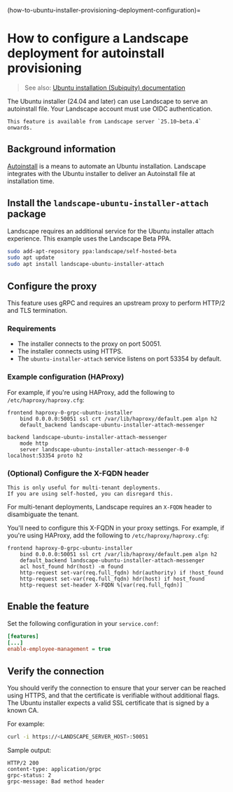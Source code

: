 (how-to-ubuntu-installer-provisioning-deployment-configuration)=
# How to configure a Landscape deployment for autoinstall provisioning

> See also: [Ubuntu installation (Subiquity) documentation](https://canonical-subiquity.readthedocs-hosted.com/en/latest/index.html)

The Ubuntu installer (24.04 and later) can use Landscape to serve an autoinstall file.
Your Landscape account must use OIDC authentication.

```{note}
This feature is available from Landscape server `25.10~beta.4` onwards.
```

## Background information

[Autoinstall](https://canonical-subiquity.readthedocs-hosted.com/en/latest/intro-to-autoinstall.html) is a means to automate an Ubuntu installation.
Landscape integrates with the Ubuntu installer to deliver an Autoinstall file at installation time.

## Install the `landscape-ubuntu-installer-attach` package

Landscape requires an additional service for the Ubuntu installer attach experience.
This example uses the Landscape Beta PPA.

```sh
sudo add-apt-repository ppa:landscape/self-hosted-beta
sudo apt update
sudo apt install landscape-ubuntu-installer-attach
```

## Configure the proxy

This feature uses gRPC and requires an upstream proxy to perform HTTP/2 and TLS termination.

### Requirements

- The installer connects to the proxy on port 50051.
- The installer connects using HTTPS.
- The `ubuntu-installer-attach` service listens on port 53354 by default.

### Example configuration (HAProxy)

For example, if you're using HAProxy, add the following to `/etc/haproxy/haproxy.cfg`:

```text
frontend haproxy-0-grpc-ubuntu-installer
    bind 0.0.0.0:50051 ssl crt /var/lib/haproxy/default.pem alpn h2
    default_backend landscape-ubuntu-installer-attach-messenger

backend landscape-ubuntu-installer-attach-messenger
    mode http
    server landscape-ubuntu-installer-attach-messenger-0-0 localhost:53354 proto h2
```

### (Optional) Configure the X-FQDN header

```{note}
This is only useful for multi-tenant deployments.
If you are using self-hosted, you can disregard this.
```

For multi-tenant deployments, Landscape requires an `X-FQDN` header to disambiguate the tenant.

You'll need to configure this X-FQDN in your proxy settings.
For example, if you're using HAProxy, add the following to `/etc/haproxy/haproxy.cfg`:

```text
frontend haproxy-0-grpc-ubuntu-installer
    bind 0.0.0.0:50051 ssl crt /var/lib/haproxy/default.pem alpn h2
    default_backend landscape-ubuntu-installer-attach-messenger
    acl host_found hdr(host) -m found
    http-request set-var(req.full_fqdn) hdr(authority) if !host_found
    http-request set-var(req.full_fqdn) hdr(host) if host_found
    http-request set-header X-FQDN %[var(req.full_fqdn)]
```

## Enable the feature

Set the following configuration in your `service.conf`:

```ini
[features]
[...]
enable-employee-management = true
```

## Verify the connection

You should verify the connection to ensure that your server can be reached using HTTPS, and that the certificate is verifiable without additional flags.
The Ubuntu installer expects a valid SSL certificate that is signed by a known CA.

For example:

```sh
curl -i https://<LANDSCAPE_SERVER_HOST>:50051
```

Sample output:

```text
HTTP/2 200 
content-type: application/grpc
grpc-status: 2
grpc-message: Bad method header
```
